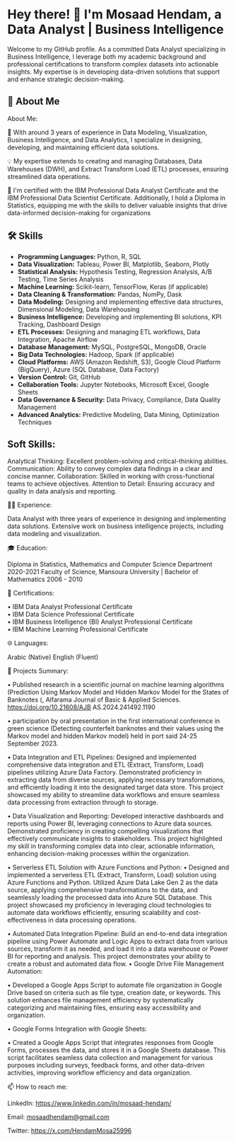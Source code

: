 # Hey there! 👋 I'm Mosaad Hendam, a Data Analyst | Business Intelligence

Welcome to my GitHub profile. As a committed Data Analyst specializing in Business Intelligence, I leverage both my academic background and professional certifications to transform complex datasets into actionable insights. My expertise is in developing data-driven solutions that support and enhance strategic decision-making.


## 🚀 About Me

About Me:

🔭 With around 3 years of experience in Data Modeling, Visualization, Business Intelligence, and Data Analytics, I specialize in designing, developing, and maintaining efficient data solutions.

💡 My expertise extends to creating and managing Databases, Data Warehouses (DWH), and Extract Transform Load (ETL) processes, ensuring streamlined data operations.

🚀 I'm certified with the IBM Professional Data Analyst Certificate and the IBM Professional Data Scientist Certificate. Additionally, I hold a Diploma in Statistics, equipping me with the skills to deliver valuable insights that drive data-informed decision-making for organizations

## 🛠️ Skills

- **Programming Languages:** Python, R, SQL
- **Data Visualization:** Tableau, Power BI, Matplotlib, Seaborn, Plotly
- **Statistical Analysis:** Hypothesis Testing, Regression Analysis, A/B Testing, Time Series Analysis
- **Machine Learning:** Scikit-learn, TensorFlow, Keras (if applicable)
- **Data Cleaning & Transformation:** Pandas, NumPy, Dask
- **Data Modeling:** Designing and implementing effective data structures, Dimensional Modeling, Data Warehousing
- **Business Intelligence:** Developing and implementing BI solutions, KPI Tracking, Dashboard Design
- **ETL Processes:** Designing and managing ETL workflows, Data Integration, Apache Airflow
- **Database Management:** MySQL, PostgreSQL, MongoDB, Oracle
- **Big Data Technologies:** Hadoop, Spark (if applicable)
- **Cloud Platforms:** AWS (Amazon Redshift, S3), Google Cloud Platform (BigQuery), Azure (SQL Database, Data Factory)
- **Version Control:** Git, GitHub
- **Collaboration Tools:** Jupyter Notebooks, Microsoft Excel, Google Sheets
- **Data Governance & Security:** Data Privacy, Compliance, Data Quality Management
- **Advanced Analytics:** Predictive Modeling, Data Mining, Optimization Techniques

## Soft Skills:

Analytical Thinking: Excellent problem-solving and critical-thinking abilities.
Communication: Ability to convey complex data findings in a clear and concise manner.
Collaboration: Skilled in working with cross-functional teams to achieve objectives.
Attention to Detail: Ensuring accuracy and quality in data analysis and reporting.

👨‍💻 Experience:


Data Analyst with three years of experience in designing and implementing data solutions.
Extensive work on business intelligence projects, including data modeling and visualization.

🎓 Education:


Diploma in Statistics, Mathematics and Computer Science Department                                          2020-2021 
Faculty of Science, Mansoura University | Bachelor of Mathematics	                                          2006 - 2010

🚀 Certifications:

•  IBM Data Analyst Professional Certificate                                                                                                                                                       
•  IBM Data Science Professional Certificate                                                                                                                   
•  IBM Business Intelligence (BI) Analyst Professional Certificate                                                                                
•  IBM Machine Learning Professional Certificate   

🌐 Languages:

Arabic (Native)
English (Fluent)

🚧 Projects Summary:

•	Published research in a scientific journal on machine learning algorithms (Prediction Using Markov Model and Hidden Markov Model for the States of Banknotes (, Alfarama Journal of Basic & Applied Sciences. https://doi.org/10.21608/AJB AS.2024.241492.1190

•	participation by oral presentation in the first international conference in green science (Detecting counterfeit banknotes and their values using the Markov model and hidden Markov model) held in port said 24-25 September 2023.

•	Data Integration and ETL Pipelines:
Designed and implemented comprehensive data integration and ETL (Extract, Transform, Load) pipelines utilizing Azure Data Factory. Demonstrated proficiency in extracting data from diverse sources, applying necessary transformations, and efficiently loading it into the designated target data store. This project showcased my ability to streamline data workflows and ensure seamless data processing from extraction through to storage.

•	Data Visualization and Reporting: 
Developed interactive dashboards and reports using Power BI, leveraging connections to Azure data sources. Demonstrated proficiency in creating compelling visualizations that effectively communicate insights to stakeholders. This project highlighted my skill in transforming complex data into clear, actionable information, enhancing decision-making processes within the organization.

•	Serverless ETL Solution with Azure Functions and Python:
•	Designed and implemented a serverless ETL (Extract, Transform, Load) solution using Azure Functions and Python. Utilized Azure Data Lake Gen 2 as the data source, applying comprehensive transformations to the data, and seamlessly loading the processed data into Azure SQL Database. This project showcased my proficiency in leveraging cloud technologies to automate data workflows efficiently, ensuring scalability and cost-effectiveness in data processing operations.

•	Automated Data Integration Pipeline:
Build an end-to-end data integration pipeline using Power Automate and Logic Apps to extract data from various sources, transform it as needed, and load it into a data warehouse or Power BI for reporting and analysis. This project demonstrates your ability to create a robust and automated data flow.
•	Google Drive File Management Automation:

•	Developed a Google Apps Script to automate file organization in Google Drive based on criteria such as file type, creation date, or keywords. This solution enhances file management efficiency by systematically categorizing and maintaining files, ensuring easy accessibility and organization.

•	Google Forms Integration with Google Sheets:

•	Created a Google Apps Script that integrates responses from Google Forms, processes the data, and stores it in a Google Sheets database. This script facilitates seamless data collection and management for various purposes including surveys, feedback forms, and other data-driven activities, improving workflow efficiency and data organization.


📫 How to reach me:

LinkedIn:  https://www.linkedin.com/in/mosaad-hendam/

Email:  mosaadhendam@gmail.com

Twitter:  https://x.com/HendamMosa25996


